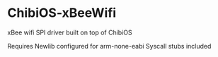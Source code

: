 ChibiOS-xBeeWifi
================

xBee wifi SPI driver built on top of ChibiOS

Requires Newlib configured for arm-none-eabi
Syscall stubs included
